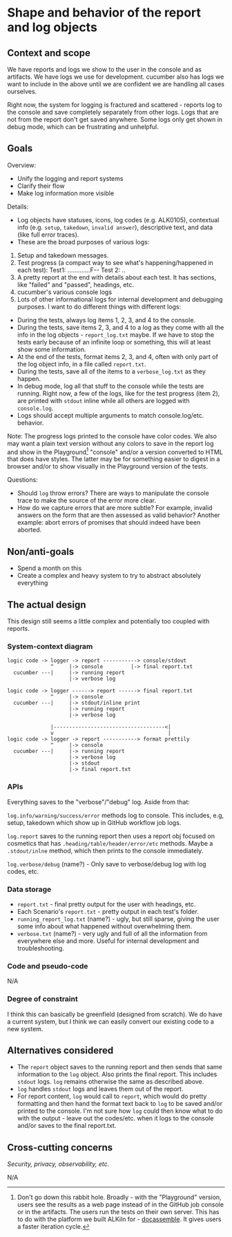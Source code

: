 # Shape and behavior of the report and log objects

## Context and scope

We have reports and logs we show to the user in the console and as artifacts. We have logs we use for development. cucumber also has logs we want to include in the above until we are confident we are handling all cases ourselves.

Right now, the system for logging is fractured and scattered - reports log to the console and save completely separately from other logs. Logs that are not from the report don't get saved anywhere. Some logs only get shown in debug mode, which can be frustrating and unhelpful.

## Goals

Overview:

- Unify the logging and report systems
- Clarify their flow
- Make log information more visible

Details:

- Log objects have statuses, icons, log codes (e.g. ALK0105), contextual info (e.g. `setup`, `takedown`, `invalid answer`), descriptive text, and data (like full error traces).
- These are the broad purposes of various logs:
1. Setup and takedown messages.
2. Test progress (a compact way to see what's happening/happened in each test):
    Test1: .............F--
    Test 2: ..
3. A pretty report at the end with details about each test. It has sections, like "failed" and "passed", headings, etc.
4. cucumber's various console logs
5. Lots of other informational logs for internal development and debugging purposes.
I want to do different things with different logs:
- During the tests, always log items 1, 2, 3, and 4 to the console.
- During the tests, save items 2, 3, and 4 to a log as they come with all the info in the log objects - `report_log.txt` maybe. If we have to stop the tests early because of an infinite loop or something, this will at least show some information.
- At the end of the tests, format items 2, 3, and 4, often with only part of the log object info, in a file called `report.txt`.
- During the tests, save all of the items to a `verbose_log.txt` as they happen.
- In debug mode, log all that stuff to the console while the tests are running.
Right now, a few of the logs, like for the test progress (item 2), are printed with `stdout` inline while all others are logged with `console.log`.
- Logs should accept multiple arguments to match console.log/etc. behavior.

Note: The progress logs printed to the console have color codes. We also may want a plain text version without any colors to save in the report log and show in the Playground[^1] "console" and/or a version converted to HTML that does have styles. The latter may be for something easier to digest in a browser and/or to show visually in the Playground version of the tests.

Questions:
- Should `log` throw errors? There are ways to manipulate the console trace to make the source of the error more clear.
- How do we capture errors that are more subtle? For example, invalid answers on the form that are then assessed as valid behavior? Another example: abort errors of promises that should indeed have been aborted.

[^1]: Don't go down this rabbit hole. Broadly - with the "Playground" version, users see the results as a web page instead of in the GitHub job console or in the artifacts. The users run the tests on their own server. This has to do with the platform we built ALKiln for - [docassemble](https://docassemble.org/). It gives users a faster iteration cycle.

## Non/anti-goals

- Spend a month on this
- Create a complex and heavy system to try to abstract absolutely everything

## The actual design

This design still seems a little complex and potentially too coupled with reports.

### System-context diagram

```
logic code -> logger -> report -----------> console/stdout
              ^     |-> console         |-> final report.txt
  cucumber ---|     |-> running report
                    |-> verbose log
```

```
logic code -> logger ------> report ------> final report.txt
              ^     |-> console
  cucumber ---|     |-> stdout/inline print
                    |-> running report
                    |-> verbose log
```

```
              |------------------------------------<|
              v                                     |
logic code -> logger -> report -----------> format prettily
              ^     |-> console
  cucumber ---|     |-> running report
                    |-> verbose log
                    |-> stdout
                    |-> final report.txt
```

### APIs

Everything saves to the "verbose"/"debug" log. Aside from that:

`log.info/warning/success/error` methods log to console. This includes, e.g, setup, takedown which show up in GitHub workflow job logs.

`log.report` saves to the running report then uses a report obj focused on cosmetics that has `.heading/table/header/error/etc` methods. Maybe a `.stdout/inlne` method, which then prints to the console immediately.

`log.verbose/debug` (name?) - Only save to verbose/debug log with log codes, etc.

### Data storage

- `report.txt` - final pretty output for the user with headings, etc.
- Each Scenario's `report.txt` - pretty output in each test's folder.
- `running_report_log.txt` (name?) - ugly, but still sparse, giving the user some info about what happened without overwhelming them.
- `verbose.txt` (name?) - very ugly and full of all the information from everywhere else and more. Useful for internal development and troubleshooting.

### Code and pseudo-code

N/A

### Degree of constraint

I think this can basically be greenfield (designed from scratch). We do have a current system, but I think we can easily convert our existing code to a new system.

## Alternatives considered

- The `report` object saves to the running report and then sends that same information to the `log` object. Also prints the final report. This includes `stdout` logs. `log` remains otherwise the same as described above.
- `log` handles `stdout` logs and leaves them out of the report.
- For report content, `log` would call to `report`, which would do pretty formatting and then hand the format text back to `log` to be saved and/or printed to the console. I'm not sure how `log` could then know what to do with the output - leave out the codes/etc. when it logs to the console and/or saves to the final report.txt.

## Cross-cutting concerns

_Security, privacy, observability, etc._

N/A
